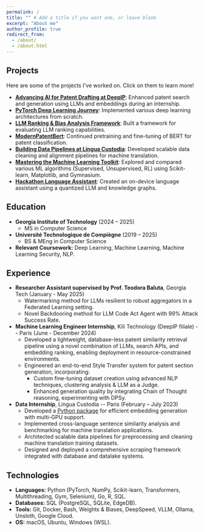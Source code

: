 ```yaml
---
permalink: /
title: "" # Add a title if you want one, or leave blank
excerpt: "About me"
author_profile: true
redirect_from:
  - /about/
  - /about.html
---
```


## Projects

Here are some of the projects I've worked on. Click on them to learn more!

*   **[Advancing AI for Patent Drafting at DeepIP](/portfolio/deepip-patent-ai/)**: Enhanced patent search and generation using LLMs and embeddings during an internship.
*   **[PyTorch Deep Learning Journey](/portfolio/pytorch-journey/)**: Implemented various deep learning architectures from scratch.
*   **[LLM Ranking & Bias Analysis Framework](/portfolio/llm-ranking-framework/)**: Built a framework for evaluating LLM ranking capabilities.
*   **[ModernPatentBert](/portfolio/modernpatentbert/)**: Continued pretraining and fine-tuning of BERT for patent classification.
*   **[Building Data Pipelines at Lingua Custodia](/portfolio/lingua-custodia/)**: Developed scalable data cleaning and alignment pipelines for machine translation.
*   **[Mastering the Machine Learning Toolkit](/portfolio/ml-toolkit-exploration/)**: Explored and compared various ML algorithms (Supervised, Unsupervised, RL) using Scikit-learn, Matplotlib, and Gymnasium.
*   **[Hackathon Language Assistant](/portfolio/hackathon-language-assistant/)**: Created an on-device language assistant using a quantized LLM and knowledge graphs.

## Education

*   **Georgia Institute of Technology** (2024 – 2025)
    *   MS in Computer Science
*   **Université Technologique de Compiègne** (2019 – 2025)
    *   BS & MEng in Computer Science
*   **Relevant Coursework:** Deep Learning, Machine Learning, Machine Learning Security, NLP.

## Experience

*   **Researcher Assistant supervised by Prof. Teodora Baluta**, Georgia Tech (January - May 2025)
    *   Watermarking method for LLMs resilient to robust aggregators in a Federated Learning setting.
    *   Novel Backdooring method for LLM Code Act Agent with 99% Attack Success Rate.
*   **Machine Learning Engineer Internship**, Kili Technology (DeepIP filiale) -- Paris (June - December 2024)
    *   Developed a lightweight, database-less patent similarity retrieval pipeline using a novel combination of LLMs, search APIs, and embedding ranking, enabling deployment in resource-constrained environments.
    *   Engineered an end-to-end Style Transfer system for patent section generation, incorporating:
        *   Custom fine-tuning dataset creation using advanced NLP techniques, clustering analysis & LLM as a Judge.
        *   Enhanced generation quality by integrating Chain of Thought reasoning, experimenting with DPSy.
*   **Data Internship**, Lingua Custodia -- Paris (February – July 2023)
    *   Developed a [Python package](https://gitlab.com/linguacustodia/easylaser) for efficient embedding generation with multi-GPU support.
    *   Implemented cross-language sentence similarity analysis and benchmarking for machine translation applications.
    *   Architected scalable data pipelines for preprocessing and cleaning machine translation training datasets.
    *   Designed and deployed a comprehensive scraping framework integrated with database and datalake systems.

## Technologies

*   **Languages:** Python (PyTorch, NumPy, Scikit-learn, Transformers, Multithreading, Gym, Selenium), Go, R, SQL.
*   **Databases:** SQL (PostgreSQL, SQLite, EdgeDB).
*   **Tools:** Git, Docker, Bash, Weights & Biases, DeepSpeed, VLLM, Ollama, Unsloth, Google Cloud.
*   **OS:** macOS, Ubuntu, Windows (WSL).